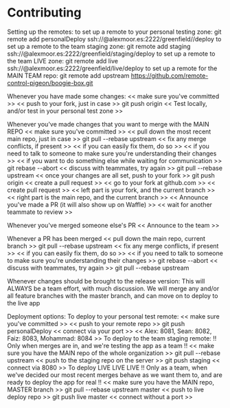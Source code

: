 # Contributing

  Setting up the remotes:
    to set up a remote to your personal testing zone:
      git remote add personalDeploy ssh://<name>@alexmoor.es:2222/greenfield/<name>/deploy
    to set up a remote to the team staging zone:
      git remote add staging ssh://<name>@alexmoor.es:2222/greenfield/staging/deploy
    to set up a remote to the team LIVE zone:
      git remote add live ssh://<name>@alexmoor.es:2222/greenfield/live/deploy
    to set up a remote for the MAIN TEAM repo:
      git remote add upstream https://github.com/remote-control-pigeon/boogie-box.git

  Whenever you have made some changes:
    << make sure you've committed >>
    << push to your fork, just in case >>
      git push origin <branch name>
    << Test locally, and/or test in your personal test zone >>

  Whenever you've made changes that you want to merge with the MAIN REPO
    << make sure you've committed >>
    << pull down the most recent main repo, just in case >>
      git pull --rebase upstream <branch name>
    << fix any merge conflicts, if present >>
      << if you can easily fix them, do so >>
      << if you need to talk to someone to make sure you're understanding their changes >>
        << if you want to do something else while waiting for communication >>
          git rebase --abort
          << discuss with teammates, try again >>
            git pull --rebase upstream <branch name>
    << once your changes are all set, push to your fork >>
      git push origin <branch name>
    << create a pull request >>
      << go to your fork at github.com >>
      << create pull request >>
        << left part is your fork, and the current branch >>
        << right part is the main repo, and the current branch >>
      << Announce you've made a PR (it will also show up on Waffle) >>
      << wait for another teammate to review >>

  Whenever you've merged someone else's PR
    << Announce to the team >>

  Whenever a PR has been merged
    << pull down the main repo, current branch >>
      git pull --rebase upstream <branch name>
    << fix any merge conflicts, if present >>
      << if you can easily fix them, do so >>
      << if you need to talk to someone to make sure you're understanding their changes >>
        git rebase --abort
        << discuss with teammates, try again >>
          git pull --rebase upstream <branch name>

  Whenever changes should be brought to the release version:
    This will ALWAYS be a team effort, with much discussion. We will
    merge any and/or all feature branches with the master branch, and can
    move on to deploy to the live app

  Deployment options:
    To deploy to your personal test remote:
      << make sure you've committed >>
      << push to your remote repo >>
        git push personalDeploy <branch name>
      << connect via your port >>
        << Alex: 8081, Sean: 8082, Faiz: 8083, Mohammad: 8084 >>
    To deploy to the team staging remote:
      !! Only when merges are in, and we're testing the app as a team !!
      << make sure you have the MAIN repo of the whole organization >>
        git pull --rebase upstream <branch name>
      << push to the staging repo on the server >>
        git push staging <branch name>
      << connect via 8080 >>
    To deploy LIVE LIVE LIVE
      !! Only as a team, when we've decided our most recent merges
           behave as we want them to, and are ready to deploy the app
           for real !!
      << make sure you have the MAIN repo, MASTER branch >>
        git pull --rebase upstream master
      << push to live deploy repo >>
        git push live master
      << connect without a port >>


<!-- Links -->
[style guide]: https://github.com/reactorcore/style-guide
[n-queens]: https://github.com/reactorcore/n-queens
[Underbar]: https://github.com/reactorcore/underbar
[curriculum workflow diagram]: http://i.imgur.com/p0e4tQK.png
[cons of merge]: https://f.cloud.github.com/assets/1577682/1458274/1391ac28-435e-11e3-88b6-69c85029c978.png
[Bookstrap]: https://github.com/reactorcore/bookstrap
[Taser]: https://github.com/reactorcore/bookstrap
[tools workflow diagram]: http://i.imgur.com/kzlrDj7.png
[Git Flow]: http://nvie.com/posts/a-successful-git-branching-model/
[GitHub Flow]: http://scottchacon.com/2011/08/31/github-flow.html
[Squash]: http://gitready.com/advanced/2009/02/10/squashing-commits-with-rebase.html
